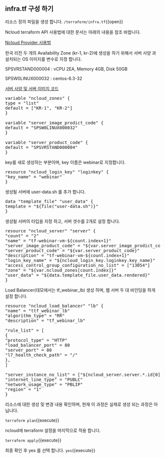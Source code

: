## infra.tf 구성 하기  

리소스 정의 파일을 생성 합니다.
`/terraform/infra.tf`{{open}}

Ncloud terraform API 사용법에 대한 문서는 아래의 내용을 참조 바랍니다.

[Ncloud Provider 사용법](https://www.terraform.io/docs/providers/ncloud/index.html)

한국 리전 두 개의 Availability Zone (kr-1, kr-2)에 생성을 하기 위해서 
서버 사양 과 설치되는 OS 이미지를 변수로 지정 합니다.

SPSVRSTAND000004 : vCPU 2EA, Memory 4GB, Disk 50GB

SPSW0LINUX000032 : centos-6.3-32

[서버 사양 및 서버 이미지 코드](http://bit.ly/2ZimVtS)

<pre class="file" data-filename="infra.tf" data-target="replace">
variable &#x22;ncloud_zones&#x22; {
type = &#x22;list&#x22;
default = [&#x22;KR-1&#x22;, &#x22;KR-2&#x22;]
}

variable &#x22;server_image_prodict_code&#x22; {
default = &#x22;SPSW0LINUX000032&#x22;
}

variable &#x22;server_product_code&#x22; {
default = &#x22;SPSVRSTAND000004&#x22;
}
</pre>

key를 새로 생성하는 부분이며, key 이름은 webinar로 지정합니다.

<pre class="file" data-filename="infra.tf" data-target="append">
resource &#x22;ncloud_login_key&#x22; &#x22;loginkey&#x22; {
&#x22;key_name&#x22; = &#x22;webinar&#x22;
}
</pre>

생성될 서버에 user-data.sh 를 추가 합니다.

<pre class="file" data-filename="infra.tf" data-target="append">
data &#x22;template_file&#x22; &#x22;user_data&#x22; {
template = &#x22;${file(&#x22;user-data.sh&#x22;)}&#x22;
}
</pre>

생성될 서버의 타입을 지정 하고, 서버 갯수를 2개로 설정 합니다.

<pre class="file" data-filename="infra.tf" data-target="append">
resource "ncloud_server" "server" {
&#x22;count&#x22; = &#x22;2&#x22;
&#x22;name&#x22; = &#x22;tf-webinar-vm-${count.index+1}&#x22;
&#x22;server_image_product_code&#x22; = &#x22;${var.server_image_prodict_code}&#x22;
&#x22;server_product_code&#x22; = &#x22;${var.server_product_code}&#x22;
&#x22;description&#x22; = &#x22;tf-webinar-vm-${count.index+1}&#x22;
&#x22;login_key_name&#x22; = &#x22;${ncloud_login_key.loginkey.key_name}&#x22;
&#x22;access_control_group_configuration_no_list&#x22; = [&#x22;13054&#x22;]
&#x22;zone&#x22; = &#x22;${var.ncloud_zones[count.index]}&#x22;
&#x22;user_data&#x22; = &#x22;${data.template_file.user_data.rendered}&#x22;
}
</pre>

Load Balancer(데모에서는 tf_webinar_lb) 생성 하며, 웹 서버 두 대 바인딩을 하게 설정 합니다.

<pre class="file" data-filename="infra.tf" data-target="append">
resource &#x22;ncloud_load_balancer&#x22; &#x22;lb&#x22; {
&#x22;name&#x22; = &#x22;ttf_webinar_lb&#x22;
&#x22;algorithm_type&#x22; = &#x22;RR&#x22;
&#x22;description&#x22; = &#x22;tf_webinar_lb&#x22;

&#x22;rule_list&#x22; = [
{
&#x22;protocol_type&#x22; = &#x22;HTTP&#x22;
&#x22;load_balancer_port&#x22; = 80
&#x22;server_port&#x22; = 80
&#x22;l7_health_check_path&#x22; = "/"
},
]

&#x22;server_instance_no_list&#x22; = [&#x22;${ncloud_server.server.*.id[0]}&#x22;,&#x22;${ncloud_server.server.*.id[1]}&#x22;]
&#x22;internet_line_type&#x22; = &#x22;PUBLC&#x22;
&#x22;network_usage_type&#x22; = &#x22;PBLIP&#x22;
&#x22;region&#x22; = &#x22;1&#x22;
}
</pre>

리소스에 대한 생성 및 변경 내용 확인하며, 현재 이 과정은 실제로 생성 되는 과정은 아닙니다.

`terraform plan`{{execute}}

ncloud에 terraform 설정을 마지막으로 적용 합니다.

`terraform apply`{{execute}}

최종 확인 후 yes 를 선택 합니다.
`yes`{{execute}}
